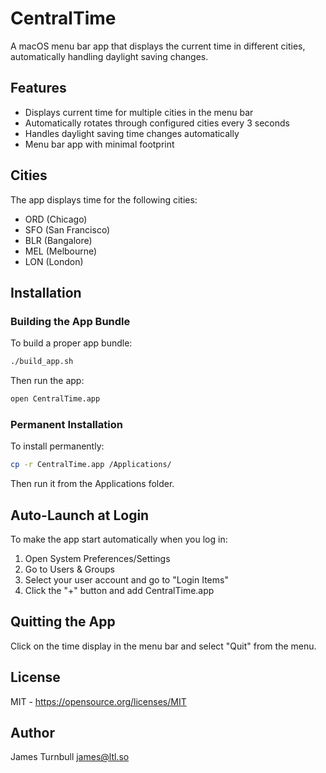 # CentralTime

A macOS menu bar app that displays the current time in different cities, automatically handling daylight saving changes.

## Features

- Displays current time for multiple cities in the menu bar
- Automatically rotates through configured cities every 3 seconds
- Handles daylight saving time changes automatically
- Menu bar app with minimal footprint

## Cities

The app displays time for the following cities:
- ORD (Chicago)
- SFO (San Francisco)
- BLR (Bangalore)
- MEL (Melbourne)
- LON (London)

## Installation

### Building the App Bundle

To build a proper app bundle:

```bash
./build_app.sh
```

Then run the app:

```bash
open CentralTime.app
```

### Permanent Installation

To install permanently:

```bash
cp -r CentralTime.app /Applications/
```

Then run it from the Applications folder.

## Auto-Launch at Login

To make the app start automatically when you log in:

1. Open System Preferences/Settings
2. Go to Users & Groups
3. Select your user account and go to "Login Items"
4. Click the "+" button and add CentralTime.app

## Quitting the App

Click on the time display in the menu bar and select "Quit" from the menu.

## License

MIT - https://opensource.org/licenses/MIT

## Author

James Turnbull <james@ltl.so>
